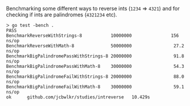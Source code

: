 Benchmarking some different ways to reverse ints (`1234` => `4321`) and for
checking if ints are palindromes (`4321234` etc).

```
ᐳ go test -bench .
PASS
BenchmarkReverseWithStrings-8           10000000               156 ns/op
BenchmarkReverseWithMath-8              50000000                27.2 ns/op
BenchmarkBigPalindromePassWithStrings-8 20000000                91.8 ns/op
BenchmarkBigPalindromePassWithMath-8    30000000                54.3 ns/op
BenchmarkBigPalindromeFailWithStrings-8 20000000                88.0 ns/op
BenchmarkBigPalindromeFailWithMath-8    30000000                59.1 ns/op
ok      github.com/jcbwlkr/studies/intreverse   10.429s
```
